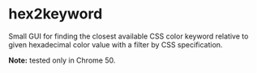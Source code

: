 # hex2keyword
Small GUI for finding the closest available CSS color keyword relative to given hexadecimal color value with a filter
by CSS specification.

**Note:** tested only in Chrome 50.
